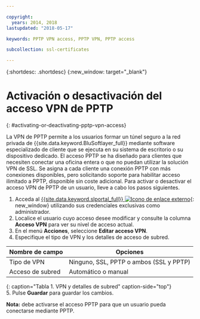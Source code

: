 ```yaml
---

copyright:
  years: 2014, 2018
lastupdated: "2018-05-17"

keywords: PPTP VPN access, PPTP VPN, PPTP access

subcollection: ssl-certificates

---
```


{:shortdesc: .shortdesc}
{:new_window: target="_blank"}

# Activación o desactivación del acceso VPN de PPTP
{: #activating-or-deactivating-pptp-vpn-access}

La VPN de PPTP permite a los usuarios formar un túnel seguro a la red privada de {{site.data.keyword.BluSoftlayer_full}} mediante software especializado de cliente que se ejecuta en su sistema de escritorio o su dispositivo dedicado. El acceso PPTP se ha diseñado para clientes que necesiten conectar una oficina entera o que no puedan utilizar la solución VPN de SSL. Se asigna a cada cliente una conexión PPTP con más conexiones disponibles, pero solicitando soporte para habilitar acceso ilimitado a PPTP, disponible sin coste adicional. Para activar o desactivar el acceso VPN de PPTP de un usuario, lleve a cabo los pasos siguientes.

1. Acceda al [{{site.data.keyword.slportal_full}} ![Icono de enlace externo](../../icons/launch-glyph.svg "Icono de enlace externo")](https://control.softlayer.com/){: new_window} utilizando sus credenciales exclusivas como administrador.
2. Localice el usuario cuyo acceso desee modificar y consulte la columna **Acceso VPN** para ver su nivel de acceso actual.
3. En el menú **Acciones**, seleccione **Editar acceso VPN**.
4. Especifique el tipo de VPN y los detalles de acceso de subred.

|Nombre de campo  |Opciones   |
| -----------| ------------ |
| Tipo de VPN   | Ninguno, SSL, PPTP o ambos (SSL y PPTP) |
|Acceso de subred | Automático o manual |           
{: caption="Tabla 1. VPN y detalles de subred" caption-side="top"}   
5. Pulse **Guardar** para guardar los cambios.

   **Nota:** debe activarse el acceso PPTP para que un usuario pueda conectarse mediante PPTP.
